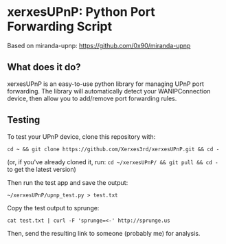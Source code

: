 # xerxesUPnP: Python Port Forwarding Script
Based on miranda-upnp: https://github.com/0x90/miranda-upnp 
## What does it do?
xerxesUPnP is an easy-to-use python library for managing UPnP port forwarding.  The library will automatically detect your WANIPConnection device, then allow you to add/remove port forwarding rules.
## Testing
To test your UPnP device, clone this repository with:

`cd ~ && git clone https://github.com/Xerxes3rd/xerxesUPnP.git && cd -`

(or, if you've already cloned it, run: `cd ~/xerxesUPnP/ && git pull && cd -` to get the latest version)

Then run the test app and save the output:

`~/xerxesUPnP/upnp_test.py > test.txt`

Copy the test output to sprunge:

`cat test.txt | curl -F 'sprunge=<-' http://sprunge.us`

Then, send the resulting link to someone (probably me) for analysis.
